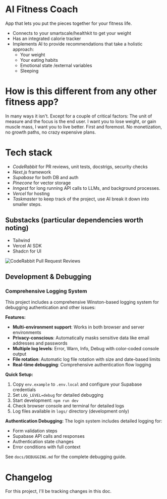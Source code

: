 # AI Fitness Coach

App that lets you put the pieces together for your fitness life. 
- Connects to your smartscale/healthkit to get your weight 
- Has an integrated calorie tracker
- Implements AI to provide recommendations that take a holistic approach: 
    - Your weight
    - Your eating habits
    - Emotional state /external variables
    - Sleeping

# How is this different from any other fitness app?
In many ways it isn't. Except for a couple of critical factors: The unit of measure and the focus is the end user. I want you to lose weight, or gain muscle mass, I want you to live better. First and foremost. No monetization, no growth paths, no crazy expensive plans. 

# Tech stack
- _*CodeRabbit*_ for PR reviews, unit tests, docstrigs, security checks
- _*Next.js*_ framework
- _*Supabase*_ for both DB and auth
- _*Pinecone*_ for vector storage
- _*Inngest*_ for long running API calls to LLMs, and background processes.
- _*Vercel*_ for hosting
- _*Taskmaster*_ to keep track of the project, use AI break it down into smaller steps. 


## Substacks (particular dependencies worth noting) 
- Tailwind
- Vercel AI SDK
- Shadcn for UI

 
![CodeRabbit Pull Request Reviews](https://img.shields.io/coderabbit/prs/github/edgarcerecerez/ai-fitness-coach?utm_source=oss&utm_medium=github&utm_campaign=edgarcerecerez%2Fai-fitness-coach&labelColor=171717&color=FF570A&link=https%3A%2F%2Fcoderabbit.ai&label=CodeRabbit+Reviews)


## Development & Debugging

### Comprehensive Logging System

This project includes a comprehensive Winston-based logging system for debugging authentication and other issues:

**Features:**
- **Multi-environment support**: Works in both browser and server environments
- **Privacy-conscious**: Automatically masks sensitive data like email addresses and passwords
- **Multiple log levels**: Error, Warn, Info, Debug with color-coded console output
- **File rotation**: Automatic log file rotation with size and date-based limits
- **Real-time debugging**: Comprehensive authentication flow logging

**Quick Setup:**
1. Copy `env.example` to `.env.local` and configure your Supabase credentials
2. Set `LOG_LEVEL=debug` for detailed debugging
3. Start development: `npm run dev`
4. Check browser console and terminal for detailed logs
5. Log files available in `logs/` directory (development only)

**Authentication Debugging:**
The login system includes detailed logging for:
- Form validation steps
- Supabase API calls and responses
- Authentication state changes
- Error conditions with full context

See `docs/DEBUGGING.md` for the complete debugging guide.

# Changelog
For this project, I'll be tracking changes in this doc. 